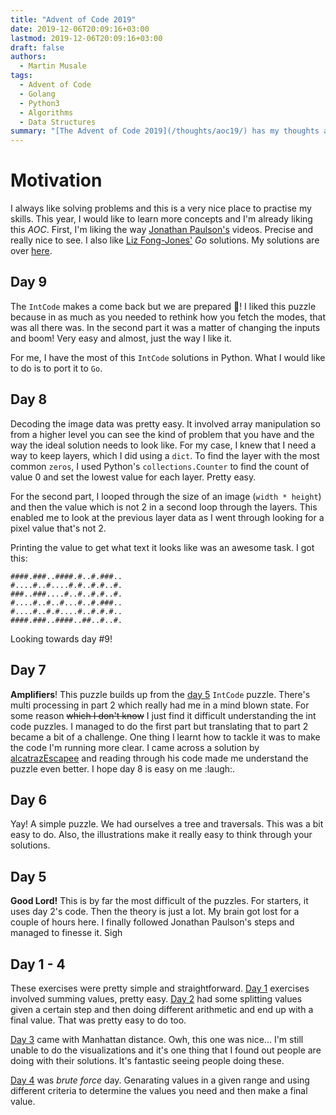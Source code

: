```yaml
---
title: "Advent of Code 2019"
date: 2019-12-06T20:09:16+03:00
lastmod: 2019-12-06T20:09:16+03:00
draft: false
authors:
  - Martin Musale
tags:
  - Advent of Code
  - Golang
  - Python3
  - Algorithms
  - Data Structures
summary: "[The Advent of Code 2019](/thoughts/aoc19/) has my thoughts about the daily [exercises](https://adventofcode.com/) which I'm currently attempting to solve with both _Go_ and _Python 3_."
---
```


# Motivation

I always like solving problems and this is a very nice place to practise my skills. This year, I would like to learn more concepts and I'm already liking this _AOC_. First, I'm liking the way [Jonathan Paulson's](https://www.youtube.com/channel/UCuWLIm0l4sDpEe28t41WITA/videos) videos. Precise and really nice to see. I also like [Liz Fong-Jones'](https://www.twitch.tv/lizthegrey) _Go_ solutions. My solutions are over [here](https://github.com/musale/advent-of-code-2019).

## Day 9

The `IntCode` makes a come back but we are prepared :fork_and_knife:! I liked this puzzle because in as much as you needed to rethink how you fetch the modes, that was all there was. In the second part it was a matter of changing the inputs and boom! Very easy and almost, just the way I like it.

For me, I have the most of this `IntCode` solutions in Python. What I would like to do is to port it to `Go`.

## Day 8

Decoding the image data was pretty easy. It involved array manipulation so from a higher level you can see the kind of problem that you have and the way the ideal solution needs to look like. For my case, I knew that I need a way to keep layers, which I did using a `dict`. To find the layer with the most common `zeros`, I used Python's `collections.Counter` to find the count of value 0 and set the lowest value for each layer. Pretty easy.

For the second part, I looped through the size of an image (`width * height`) and then the value which is not 2 in a second loop through the layers. This enabled me to look at the previous layer data as I went through looking for a pixel value that's not 2.

Printing the value to get what text it looks like was an awesome task. I got this:

    ####.###..####.#..#.###..
    #....#..#....#.#..#.#..#.
    ###..###....#..#..#.#..#.
    #....#..#..#...#..#.###..
    #....#..#.#....#..#.#.#..
    ####.###..####..##..#..#.

Looking towards day #9!

## Day 7

**Amplifiers**! This puzzle builds up from the [day 5](https://adventofcode.com/2019/day/5) `IntCode` puzzle. There's multi processing in part 2 which really had me in a mind blown state. For some reason ~~which I don't know~~ I just find it difficult understanding the int code puzzles. I managed to do the first part but translating that to part 2 became a bit of a challenge. One thing I learnt how to tackle it was to make the code I'm running more clear. I came across a solution by [alcatrazEscapee](https://github.com/alcatrazEscapee/AdventofCode/blob/master/2019/day7/day7.py) and reading through his code made me understand the puzzle even better. I hope day 8 is easy on me :laugh:.

## Day 6

Yay! A simple puzzle. We had ourselves a tree and traversals. This was a bit easy to do. Also, the illustrations make it really easy to think through your solutions.

## Day 5

**Good Lord!** This is by far the most difficult of the puzzles. For starters, it uses day 2's code. Then the theory is just a lot. My brain got lost for a couple of hours here. I finally followed Jonathan Paulson's steps and managed to finesse it. Sigh

## Day 1 - 4

These exercises were pretty simple and straightforward. [Day 1](https://adventofcode.com/2019/day/1) exercises involved summing values, pretty easy. [Day 2](https://adventofcode.com/2019/day/2) had some splitting values given a certain step and then doing different arithmetic and end up with a final value. That was pretty easy to do too.

[Day 3](https://adventofcode.com/2019/day/3) came with Manhattan distance. Owh, this one was nice... I'm still unable to do the visualizations and it's one thing that I found out people are doing with their solutions. It's fantastic seeing people doing these.

[Day 4](https://adventofcode.com/2019/day/4) was _brute force_ day. Genarating values in a given range and using different criteria to determine the values you need and then make a final value.
